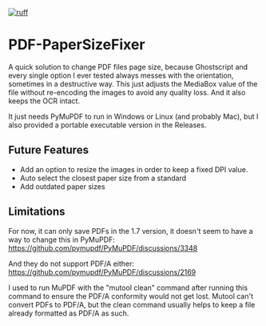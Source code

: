 [![ruff](https://github.com/vinissou/PdfPageSizeFixer/actions/workflows/ruff.yml/badge.svg)](https://github.com/vinissou/PdfPageSizeFixer/actions/workflows/ruff.yml)

# PDF-PaperSizeFixer

A quick solution to change PDF files page size, because Ghostscript and every single option I ever tested always messes with the orientation, sometimes in a destructive way. 
This just adjusts the MediaBox value of the file without re-encoding the images to avoid any quality loss. And it also keeps the OCR intact.

It just needs PyMuPDF to run in Windows or Linux (and probably Mac), but I also provided a portable executable version in the Releases. 


## Future Features

- Add an option to resize the images in order to keep a fixed DPI value.
- Auto select the closest paper size from a standard
- Add outdated paper sizes


## Limitations
For now, it can only save PDFs in the 1.7 version, it doesn't seem to have a way to change this in PyMuPDF:
https://github.com/pymupdf/PyMuPDF/discussions/3348

And they do not support PDF/A either:
https://github.com/pymupdf/PyMuPDF/discussions/2169

I used to run MuPDF with the "mutool clean" command after running this command to ensure the PDF/A conformity would not get lost. Mutool can't convert PDFs to PDF/A, but the clean command usually helps to keep a file already formatted as PDF/A as such.
